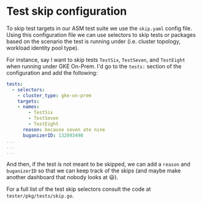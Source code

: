 # Test skip configuration

To skip test targets in our ASM test suite we use the `skip.yaml` config file. Using this configuration file we can use selectors to skip tests or packages based on the scenario the test is running under (i.e. cluster topology, workload identity pool type).

For instance, say I want to skip tests `TestSix`, `TestSeven`, and `TestEight` when running under GKE On-Prem. I'd go to the `tests:` section of the configuration and add the following:

```yaml
tests:
  - selectors:
    - cluster_type: gke-on-prem
    targets:
    - names:
        - TestSix
        - TestSeven
        - TestEight
      reason: because seven ate nine
      buganizerID: 132893498
...
...
...
```

And then, if the test is not meant to be skipped, we can add a `reason` and `buganizerID` so that we can keep track of the skips (and maybe make another dashboard that nobody looks at 😃).

For a full list of the test skip selectors consult the code at `tester/pkg/tests/skip.go`.